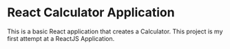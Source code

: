 # React Calculator Application
This is a basic React application that creates a Calculator.  This project is my first attempt at a ReactJS Application.